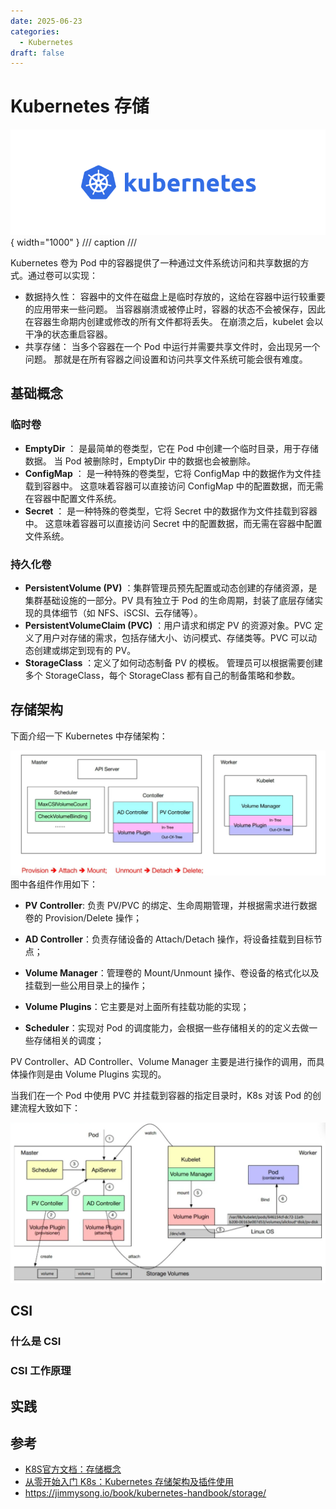 ```yaml
---
date: 2025-06-23
categories:
  - Kubernetes
draft: false
---
```


# Kubernetes 存储

![](../assert/k8s-logo.png){ width="1000" }
/// caption
///

Kubernetes 卷为 Pod 中的容器提供了一种通过文件系统访问和共享数据的方式。通过卷可以实现：

- 数据持久性： 容器中的文件在磁盘上是临时存放的，这给在容器中运行较重要的应用带来一些问题。 当容器崩溃或被停止时，容器的状态不会被保存，因此在容器生命期内创建或修改的所有文件都将丢失。 在崩溃之后，kubelet 会以干净的状态重启容器。
- 共享存储： 当多个容器在一个 Pod 中运行并需要共享文件时，会出现另一个问题。 那就是在所有容器之间设置和访问共享文件系统可能会很有难度。

<!-- more -->

## 基础概念
### 临时卷
- **EmptyDir** ： 是最简单的卷类型，它在 Pod 中创建一个临时目录，用于存储数据。 当 Pod 被删除时，EmptyDir 中的数据也会被删除。
- **ConfigMap** ： 是一种特殊的卷类型，它将 ConfigMap 中的数据作为文件挂载到容器中。 这意味着容器可以直接访问 ConfigMap 中的配置数据，而无需在容器中配置文件系统。
- **Secret** ： 是一种特殊的卷类型，它将 Secret 中的数据作为文件挂载到容器中。 这意味着容器可以直接访问 Secret 中的配置数据，而无需在容器中配置文件系统。

### 持久化卷
- **PersistentVolume (PV)** ：集群管理员预先配置或动态创建的存储资源，是集群基础设施的一部分。PV 具有独立于 Pod 的生命周期，封装了底层存储实现的具体细节（如 NFS、iSCSI、云存储等）。
- **PersistentVolumeClaim (PVC)** ：用户请求和绑定 PV 的资源对象。PVC 定义了用户对存储的需求，包括存储大小、访问模式、存储类等。PVC 可以动态创建或绑定到现有的 PV。
- **StorageClass** ：定义了如何动态制备 PV 的模板。 管理员可以根据需要创建多个 StorageClass，每个 StorageClass 都有自己的制备策略和参数。

## 存储架构
下面介绍一下 Kubernetes 中存储架构：  

![](../assert/k8s_存储架构.png) 
图中各组件作用如下：

- **PV Controller**: 负责 PV/PVC 的绑定、生命周期管理，并根据需求进行数据卷的 Provision/Delete 操作；

- **AD Controller**：负责存储设备的 Attach/Detach 操作，将设备挂载到目标节点；

- **Volume Manager**：管理卷的 Mount/Unmount 操作、卷设备的格式化以及挂载到一些公用目录上的操作；

- **Volume Plugins**：它主要是对上面所有挂载功能的实现；

- **Scheduler**：实现对 Pod 的调度能力，会根据一些存储相关的的定义去做一些存储相关的调度；

PV Controller、AD Controller、Volume Manager 主要是进行操作的调用，而具体操作则是由 Volume Plugins 实现的。

当我们在一个 Pod 中使用 PVC 并挂载到容器的指定目录时，K8s 对该 Pod 的创建流程大致如下：

![](../assert/k8s_持久化卷创建过程.png)



## CSI

### 什么是 CSI

### CSI 工作原理

## 实践














## 参考
- [K8S官方文档：存储概念](https://kubernetes.io/docs/concepts/storage/)
- [从零开始入门 K8s：Kubernetes 存储架构及插件使用](https://www.infoq.cn/article/afju539zmbpp45yy9txj)
- https://jimmysong.io/book/kubernetes-handbook/storage/